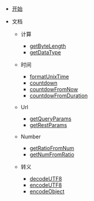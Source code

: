 - [开始](/)

- 文档

  - 计算

    - [getByteLength](doc/calc/getByteLength)
    - [getDataType](doc/calc/getDataType)

  - 时间

    - [formatUnixTime](doc/time/formatUnixTime)
    - [countdown](doc/time/countdown)
    - [countdowFromNow](doc/time/countdownFromNow)
    - [countdowFromDuration](doc/time/countdownFromDuration)

  - Url

    - [getQueryParams](doc/url/getQueryParams)
    - [getRestParams](doc/url/getRestParams)

  - Number

    - [getRatioFromNum](doc/number/getRatioFromNum)
    - [getNumFromRatio](doc/number/getNumFromRatio)

  - 转义
    - [decodeUTF8](doc/translate/decodeUTF8)
    - [encodeUTF8](doc/translate/encodeUTF8)
    - [encodeObject](doc/translate/encodeObject)
